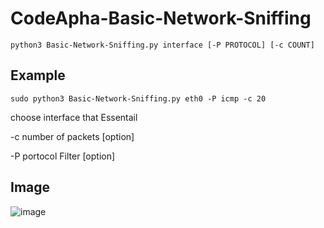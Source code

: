 # CodeApha-Basic-Network-Sniffing
```python3 Basic-Network-Sniffing.py interface [-P PROTOCOL] [-c COUNT] ```


## Example

```sudo python3 Basic-Network-Sniffing.py eth0 -P icmp -c 20 ```

choose interface that Essentail

-c  number of packets [option] 

-P  portocol Filter  [option]

## Image
![image](https://github.com/aliahmed1998/CodeApha-CyberSecurity-Tasks/assets/149100060/5aa4c90e-d1fb-4d3e-a08d-f15ec01c543c)
